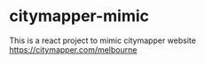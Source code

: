 # citymapper-mimic
This is a react project to mimic citymapper website https://citymapper.com/melbourne
